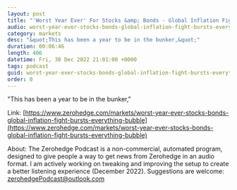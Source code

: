 ```yaml
---
layout: post
title: "'Worst Year Ever' For Stocks &amp; Bonds - Global Inflation Fight Bursts 'Everything Bubble'"
audio: worst-year-ever-stocks-bonds-global-inflation-fight-bursts-everything-bubble-8
category: markets
desc: "&quot;This has been a year to be in the bunker,&quot;"
duration: 00:06:46
length: 406
datetime: Fri, 30 Dec 2022 21:01:00 +0000
tags: podcast
guid: worst-year-ever-stocks-bonds-global-inflation-fight-bursts-everything-bubble-0
order: 0
---
```

&quot;This has been a year to be in the bunker,&quot;

Link: [https://www.zerohedge.com/markets/worst-year-ever-stocks-bonds-global-inflation-fight-bursts-everything-bubble](https://www.zerohedge.com/markets/worst-year-ever-stocks-bonds-global-inflation-fight-bursts-everything-bubble)

About: The Zerohedge Podcast is a non-commercial, automated program, designed to give people a way to get news from Zerohedge in an audio format.  I am actively working on tweaking and improving the setup to create a better listening experience (December 2022).  Suggestions are welcome: [zerohedgePodcast@outlook.com](mailto:zerohedgePodcast@outlook.com)